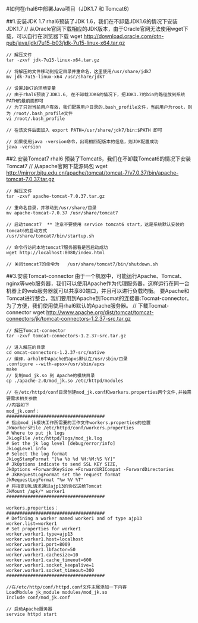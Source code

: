 #如何在rhal6中部署Java项目（JDK1.7 和 Tomcat6）

##1.安装JDK 1.7
  rhal6预装了JDK 1.6，我们在不卸载JDK1.6的情况下安装JDK1.7
    // 从Oracle官网下载相应的JDK版本，由于Oracle官网无法使用wget下载，可以自行在浏览器下载
    wget http://download.oracle.com/otn-pub/java/jdk/7u15-b03/jdk-7u15-linux-x64.tar.gz
    
    // 解压文件
    tar -zxvf jdk-7u15-linux-x64.tar.gz
    
    // 将解压的文件移动到指定目录并重命名，这里使用/usr/share/jdk7
    mv jdk-7u15-linux-x64 /usr/share/jdk7
    
    // 设置JDK7的环境变量
    // 由于rhal6预装了JDK1.6, 在不卸载JDK6的情况下，把JDK1.7的bin的路径放到系统PATH的最前面即可
    // 为了只对当前用户有效，我们配置用户目录的.bash_profile文件，当前用户为root，则为 /root/.bash_profile文件
    vi /root/.bash_profile
    
    // 在该文件后面加入 export PATH=/usr/share/jdk7/bin:$PATH 即可
    
    // 如果使用java -version命令，出现相匹配版本的信息，则JDK配置成功
    java -version
    
##2.安装Tomcat7
  rhal6 预装了Tomcat6，我们在不卸载Tomcat6的情况下安装Tomcat7
    // 从apache官网下载源码包
    wget http://mirror.bjtu.edu.cn/apache/tomcat/tomcat-7/v7.0.37/bin/apache-tomcat-7.0.37.tar.gz
    
    // 解压文件
    tar -zxvf apache-tomcat-7.0.37.tar.gz
    
    // 重命名目录，并移动到/usr/share/目录
    mv apache-tomcat-7.0.37 /usr/share/tomcat7
    
    // 启动tomcat7  ** 注意不要使用 service tomcat6 start，这是系统默认安装的tomcat6的启动方式
    /usr/share/tomcat7/bin/startup.sh
    
    // 命令行访问本地tomcat7服务器看是否启动成功
    wget http://localhost:8080/index.html
    
    // 关闭tomcat7的命令为   /usr/share/tomcat7/bin/shutdown.sh 

##3.安装Tomcat-connector
  由于一个机器中，可能运行Apache、Tomcat、nginx等web服务器，我们可以使用Apache作为代理服务器，这样运行在同一台机器上的web服务器就可以共享80端口，并且可以进行负载均衡。
  要Apache和Tomcat进行整合，我们要用到Apache到Tocmat的连接器:Tocmat-connector。
  为了方便，我们使用使用rhal6默认的Apache服务器。
    // 下载Tocmat-connector
    wget http://www.apache.org/dist/tomcat/tomcat-connectors/jk/tomcat-connectors-1.2.37-src.tar.gz
    
    // 解压Tomcat-connector
    tar -zxvf tomcat-connectors-1.2.37-src.tar.gz
    
    // 进入解压的目录
    cd omcat-connectors-1.2.37-src/native
    // 编译，arhal6中Apache的apxs默认在/usr/sbin/目录
    .configure --with-apsx=/usr/sbin/apxs
    make
    // 复制mod_jk.so 到 Apache的模块目录
    cp ./apache-2.0/mod_jk.so /etc/httpd/modules
    
    // 在/etc/httpd/conf目录创建mod_jk.conf和workers.properties两个文件,并按需要需求相关参数
    //内容如下
    mod_jk.conf：
    #####################################
    # 指出mod_jk模块工作所需要的工作文件workers.properties的位置 
    JkWorkersFile /etc/httpd/conf/workers.properties 
    # Where to put jk logs 
    JkLogFile /etc/httpd/logs/mod_jk.log 
    # Set the jk log level [debug/error/info] 
    JkLogLevel info 
    # Select the log format 
    JkLogStampFormat "[%a %b %d %H:%M:%S %Y]" 
    # JkOptions indicate to send SSL KEY SIZE, 
    JkOptions +ForwardKeySize +ForwardURICompat -ForwardDirectories 
    # JkRequestLogFormat set the request format 
    JkRequestLogFormat "%w %V %T" 
    # 将指定URL请求通过ajp13的协议送给Tomcat 
    JkMount /apk/* worker1
    #####################################
    
    workers.properties： 
    #####################################
    # Defining a worker named worker1 and of type ajp13 
    worker.list=worker1 
    # Set properties for worker1 
    worker.worker1.type=ajp13 
    worker.worker1.host=localhost 
    worker.worker1.port=8009 
    worker.worker1.lbfactor=50 
    worker.worker1.cachesize=10 
    worker.worker1.cache_timeout=600 
    worker.worker1.socket_keepalive=1 
    worker.worker1.socket_timeout=300
    #####################################
    
    //在/etc/http/conf/httpd.conf文件末尾添加一下内容
    LoadModule jk_module modules/mod_jk.so 
    Include conf/mod_jk.conf
    
    // 启动Apache服务器
    service httpd start
    
  
  
